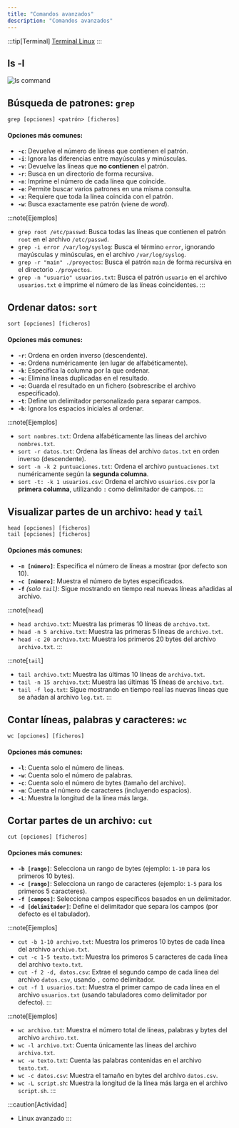 ```yaml
---
title: "Comandos avanzados"
description: "Comandos avanzados"
---
```


:::tip[Terminal]
[Terminal Linux](https://terminaldelinux.com/terminal/)
:::

## ls -l
![ls command](https://detailed.wordpress.com/wp-content/uploads/2017/10/ls-command3.jpg)

## **Búsqueda de patrones: `grep`**

`grep [opciones] <patrón> [ficheros]`

#### **Opciones más comunes:**
- **`-c`**: Devuelve el número de líneas que contienen el patrón.
- **`-i`**: Ignora las diferencias entre mayúsculas y minúsculas.
- **`-v`**: Devuelve las líneas que **no contienen** el patrón.
- **`-r`**: Busca en un directorio de forma recursiva.
- **`-n`**: Imprime el número de cada línea que coincide.
- **`-e`**: Permite buscar varios patrones en una misma consulta.
- **`-x`**: Requiere que toda la línea coincida con el patrón.
- **`-w`**: Busca exactamente ese patrón (viene de *word*).

:::note[Ejemplos]
- `grep root /etc/passwd`: Busca todas las líneas que contienen el patrón `root` en el archivo `/etc/passwd`.
- `grep -i error /var/log/syslog`: Busca el término `error`, ignorando mayúsculas y minúsculas, en el archivo `/var/log/syslog`.
- `grep -r "main" ./proyectos`: Busca el patrón `main` de forma recursiva en el directorio `./proyectos`.
- `grep -n "usuario" usuarios.txt`: Busca el patrón `usuario` en el archivo `usuarios.txt` e imprime el número de las líneas coincidentes.
:::

## **Ordenar datos: `sort`**

`sort [opciones] [ficheros]`

#### **Opciones más comunes:**
- **`-r`**: Ordena en orden inverso (descendente).
- **`-n`**: Ordena numéricamente (en lugar de alfabéticamente).
- **`-k`**: Especifica la columna por la que ordenar.
- **`-u`**: Elimina líneas duplicadas en el resultado.
- **`-o`**: Guarda el resultado en un fichero (sobrescribe el archivo especificado).
- **`-t`**: Define un delimitador personalizado para separar campos.
- **`-b`**: Ignora los espacios iniciales al ordenar.

:::note[Ejemplos]
- `sort nombres.txt`: Ordena alfabéticamente las líneas del archivo `nombres.txt`.
- `sort -r datos.txt`: Ordena las líneas del archivo `datos.txt` en orden inverso (descendente).
- `sort -n -k 2 puntuaciones.txt`: Ordena el archivo `puntuaciones.txt` numéricamente según la **segunda columna**.
- `sort -t: -k 1 usuarios.csv`: Ordena el archivo `usuarios.csv` por la **primera columna**, utilizando `:` como delimitador de campos.
:::

## **Visualizar partes de un archivo: `head` y `tail`**

`head [opciones] [ficheros]`  
`tail [opciones] [ficheros]`

#### **Opciones más comunes:**
- **`-n [número]`**: Especifica el número de líneas a mostrar (por defecto son 10).
- **`-c [número]`**: Muestra el número de bytes especificados.
- **`-f`** *(solo `tail`)*: Sigue mostrando en tiempo real nuevas líneas añadidas al archivo.

:::note[`head`]
- `head archivo.txt`: Muestra las primeras 10 líneas de `archivo.txt`.
- `head -n 5 archivo.txt`: Muestra las primeras 5 líneas de `archivo.txt`.
- `head -c 20 archivo.txt`: Muestra los primeros 20 bytes del archivo `archivo.txt`.
:::

:::note[`tail`]
- `tail archivo.txt`: Muestra las últimas 10 líneas de `archivo.txt`.
- `tail -n 15 archivo.txt`: Muestra las últimas 15 líneas de `archivo.txt`.
- `tail -f log.txt`: Sigue mostrando en tiempo real las nuevas líneas que se añadan al archivo `log.txt`.
:::

## **Contar líneas, palabras y caracteres: `wc`**

`wc [opciones] [ficheros]`

#### **Opciones más comunes:**
- **`-l`**: Cuenta solo el número de líneas.
- **`-w`**: Cuenta solo el número de palabras.
- **`-c`**: Cuenta solo el número de bytes (tamaño del archivo).
- **`-m`**: Cuenta el número de caracteres (incluyendo espacios).
- **`-L`**: Muestra la longitud de la línea más larga.

## **Cortar partes de un archivo: `cut`**

`cut [opciones] [ficheros]`

#### **Opciones más comunes:**
- **`-b [rango]`**: Selecciona un rango de bytes (ejemplo: `1-10` para los primeros 10 bytes).
- **`-c [rango]`**: Selecciona un rango de caracteres (ejemplo: `1-5` para los primeros 5 caracteres).
- **`-f [campos]`**: Selecciona campos específicos basados en un delimitador.
- **`-d [delimitador]`**: Define el delimitador que separa los campos (por defecto es el tabulador).

:::note[Ejemplos]
- `cut -b 1-10 archivo.txt`: Muestra los primeros 10 bytes de cada línea del archivo `archivo.txt`.
- `cut -c 1-5 texto.txt`: Muestra los primeros 5 caracteres de cada línea del archivo `texto.txt`.
- `cut -f 2 -d, datos.csv`: Extrae el segundo campo de cada línea del archivo `datos.csv`, usando `,` como delimitador.
- `cut -f 1 usuarios.txt`: Muestra el primer campo de cada línea en el archivo `usuarios.txt` (usando tabuladores como delimitador por defecto).
:::


:::note[Ejemplos]
- `wc archivo.txt`: Muestra el número total de líneas, palabras y bytes del archivo `archivo.txt`.
- `wc -l archivo.txt`: Cuenta únicamente las líneas del archivo `archivo.txt`.
- `wc -w texto.txt`: Cuenta las palabras contenidas en el archivo `texto.txt`.
- `wc -c datos.csv`: Muestra el tamaño en bytes del archivo `datos.csv`.
- `wc -L script.sh`: Muestra la longitud de la línea más larga en el archivo `script.sh`.
:::

:::caution[Actividad]
- Linux avanzado
:::